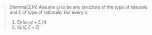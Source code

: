 > [!lemma|3.14]
> Assume $\omega$ to be any structure of the type of naturals and $\xi$ of type of rationals. For every n:
> 1. $Sy(\omega, \omega+\zeta, n)$
> 2. $Sy(\zeta, \zeta + \zeta )$



